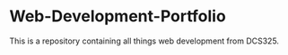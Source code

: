 # Web-Development-Portfolio
This is a repository containing all things web development from DCS325.
